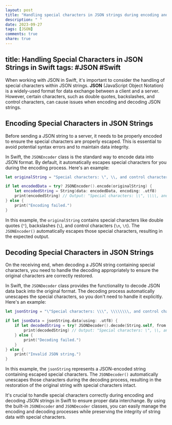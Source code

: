 ```yaml
---
layout: post
title: "Handling special characters in JSON strings during encoding and decoding in Swift"
description: " "
date: 2023-09-27
tags: [JSON]
comments: true
share: true
---
```

title: Handling Special Characters in JSON Strings in Swift
tags: #JSON #Swift
---

When working with JSON in Swift, it's important to consider the handling of special characters within JSON strings. **JSON** (JavaScript Object Notation) is a widely-used format for data exchange between a client and a server. However, certain characters, such as double quotes, backslashes, and control characters, can cause issues when encoding and decoding JSON strings.

## Encoding Special Characters in JSON Strings

Before sending a JSON string to a server, it needs to be properly encoded to ensure the special characters are properly escaped. This is essential to avoid potential syntax errors and to maintain data integrity.

In Swift, the `JSONEncoder` class is the standard way to encode data into JSON format. By default, it automatically escapes special characters for you during the encoding process. Here's an example:

```swift
let originalString = "Special characters: \", \\, and control characters: \n, \t"

if let encodedData = try? JSONEncoder().encode(originalString) {
    let encodedString = String(data: encodedData, encoding: .utf8)
    print(encodedString) // Output: "Special characters: \\", \\\\, and control characters: \\n, \\t"
} else {
    print("Encoding failed.")
}
```

In this example, the `originalString` contains special characters like double quotes (`"`), backslashes (`\`), and control characters (`\n`, `\t`). The `JSONEncoder()` automatically escapes those special characters, resulting in the expected output.

## Decoding Special Characters in JSON Strings

On the receiving end, when decoding a JSON string containing special characters, you need to handle the decoding appropriately to ensure the original characters are correctly restored.

In Swift, the `JSONDecoder` class provides the functionality to decode JSON data back into the original format. The decoding process automatically unescapes the special characters, so you don't need to handle it explicitly. Here's an example:

```swift
let jsonString = "\"Special characters: \\\", \\\\\\\\, and control characters: \\\\n, \\\\t\""

if let jsonData = jsonString.data(using: .utf8) {
    if let decodedString = try? JSONDecoder().decode(String.self, from: jsonData) {
        print(decodedString) // Output: "Special characters: \", \\, and control characters: \n, \t"
    } else {
        print("Decoding failed.")
    }
} else {
    print("Invalid JSON string.")
}
```

In this example, the `jsonString` represents a JSON-encoded string containing escaped special characters. The `JSONDecoder()` automatically unescapes those characters during the decoding process, resulting in the restoration of the original string with special characters intact.

It's crucial to handle special characters correctly during encoding and decoding JSON strings in Swift to ensure proper data interchange. By using the built-in `JSONEncoder` and `JSONDecoder` classes, you can easily manage the encoding and decoding processes while preserving the integrity of string data with special characters.